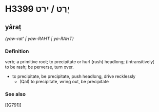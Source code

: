 # H3399 יָרַט / ירט

## yâraṭ

_(yaw-rat' | yaw-RAHT | ya-RAHT)_

### Definition

verb; a primitive root; to precipitate or hurl (rush) headlong; (intransitively) to be rash; be perverse, turn over.

- to precipitate, be precipitate, push headlong, drive recklessly
    - (Qal) to precipitate, wring out, be precipitate
### See also

[[G791]]

